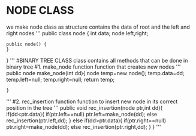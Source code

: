 # NODE CLASS 
we make node class as structure contains the data of root and the left and right nodes
'''
public class node {
    int data;
    node left,right;

    public node() {
    }  
}
'''
#BINARY TREE CLASS
class contains all methods that can be done in binary tree
#1. make_node function
function that creates new nodes
'''
public node make_node(int dd){
        node temp=new node();
        temp.data=dd;
        temp.left=null;
        temp.right=null;
        return temp;
           
    }
 '''
#2. rec_insertion function
function to insert new node in its correct position in the tree
'''
public void rec_insertion(node ptr,int dd){
        if(dd<ptr.data){
            if(ptr.left==null) ptr.left=make_node(dd);
            else rec_insertion(ptr.left,dd);
        }
        else if(dd>ptr.data){
            if(ptr.right==null) ptr.right=make_node(dd);
            else rec_insertion(ptr.right,dd);
        }
    }
    '''
    
